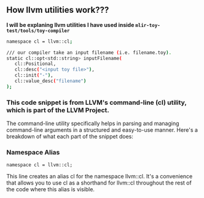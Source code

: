 ## How llvm utilities work???

**I will be explaning llvm utilities I have used inside `mlir-toy-test/tools/toy-compiler`**



 ```sh
namespace cl = llvm::cl;

/// our compiler take an input filename (i.e. filename.toy).
static cl::opt<std::string> inputFilename(
    cl::Positional,
    cl::desc("<input toy file>"),
    cl::init("-"),
    cl::value_desc("filename")
);
```

### This code snippet is from LLVM's command-line (cl) utility, which is part of the LLVM Project. 

The command-line utility specifically helps in parsing and managing command-line arguments in a structured and easy-to-use manner. Here's a breakdown of what each part of the snippet does:

### Namespace Alias

`namespace cl = llvm::cl;`

This line creates an alias cl for the namespace llvm::cl. It's a convenience that allows you to use cl as a shorthand for llvm::cl throughout the rest of the code where this alias is visible. 